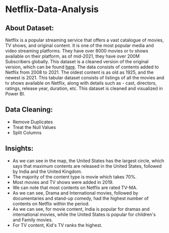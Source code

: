 # Netflix-Data-Analysis

## About Dataset:
Netflix is a popular streaming service that offers a vast catalogue of movies, TV shows, and original content. It is one of the most popular media and video streaming platforms. They have over 8000 movies or tv shows available on their platform, as of mid-2021, they have over 200M Subscribers globally. This dataset is a cleaned version of the original version, which can be found [here](https://www.kaggle.com/datasets/shivamb/netflix-shows). The data consists of contents added to Netflix from 2008 to 2021. The oldest content is as old as 1925, and the newest is 2021. This tabular dataset consists of listings of all the movies and tv shows available on Netflix, along with details such as - cast, directors, ratings, release year, duration, etc. This dataset is cleaned and visualized in Power BI. 

## Data Cleaning:
- Remove Duplicates
- Treat the Null Values
- Split Columns

## Insights: 
- As we can see in the map, the United States has the largest circle, which says that maximum contents are released in the United States, followed by India and the 
  United Kingdom.
- The majority of the content type is movie which takes 70%.
- Most movies and TV shows were added in 2019.
- We can note that most contents on Netflix are rated TV-MA.
- As we can see, Drama and International movies, followed by documentaries and stand-up comedy, had the highest number of contents on Netflix within the period.
- As we can see, for movie content, India is popular for dramas and international movies, while the United States is popular for children's and Family movies.
- For TV content, Kid's TV ranks the highest.

